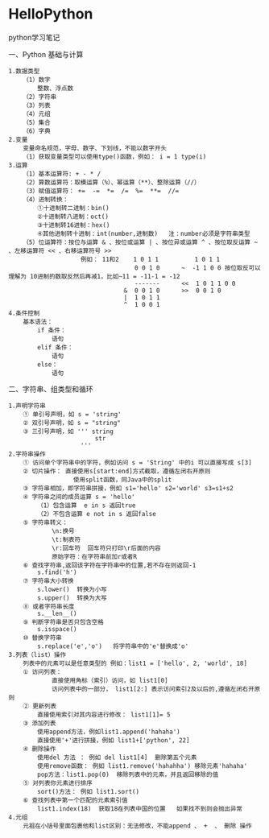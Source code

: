 # HelloPython
python学习笔记

一、Python 基础与计算

    1.数据类型
        （1）数字
            整数、浮点数
        （2）字符串        
        （3）列表
        （4）元组
        （5）集合
        （6）字典
    2.变量
        变量命名规范，字母、数字、下划线，不能以数字开头
        （1）获取变量类型可以使用type()函数，例如： i = 1 type(i)
    3.运算
        （1）基本运算符: + - * /
        （2）算数运算符：取模运算（%）、幂运算（**）、整除运算（//）
        （3）赋值运算符： +=  -=  *=  /=  %=  **=  //=
        （4）进制转换：
            ①十进制转二进制：bin()
            ②十进制转八进制：oct()
            ③十进制转16进制：hex()
            ④其他进制转十进制：int(number,进制数)   注：number必须是字符串类型
        （5）位运算符：按位与运算 & 、按位或运算 | 、按位异或运算 ^ 、按位取反运算 ~ 、左移运算符 << 、右移运算符号 >>   
                        例如： 11和2    1 0 1 1          1 0 1 1
                                       0 0 1 0      ~  -1 1 0 0 按位取反可以理解为 10进制的数取反然后再减1，比如~11 = -11-1 = -12 
                                       -------      <<  1 0 1 1 0 0     
                                    &  0 0 1 0      >>  0 0 1 0
                                    |  1 0 1 1
                                    ^  1 0 0 1
    4.条件控制
        基本语法： 
            if 条件：
                语句
            elif 条件：
                语句
            else：
                语句                                
                                       
                                       
二、字符串、组类型和循环

    1.声明字符串
        ① 单引号声明，如 s = 'string'
        ② 双引号声明，如 s = "string"
        ③ 三引号声明，如 ''' string
                            str
                        '''                                       
    2.字符串操作
        ① 访问单个字符串中的字符，例如访问 s = 'String' 中的i 可以直接写成 s[3]
        ② 切片操作： 直接使用s[start:end]方式截取，遵循左闭右开原则
                      使用split函数，同Java中的split
        ③ 字符串相加，即字符串拼接，例如 s1='hello' s2='world' s3=s1+s2
        ④ 字符串之间的成员运算 s = 'hello'
            （1）包含运算  e in s 返回true
            （2）不包含运算 e not in s 返回false
        ⑤ 字符串转义：
                \n:换号
                \t:制表符
                \r:回车符  回车符只打印\r后面的内容
                原始字符：在字符串前加r或者R
        ⑥ 查找字符串,返回该字符在字符串中的位置,若不存在则返回-1
            s.find('h') 
        ⑦ 字符串大小转换
            s.lower()  转换为小写
            s.upper()  转换为大写
        ⑧ 或者字符串长度
            s.__len__()
        ⑨ 判断字符串是否只包含空格
            s.isspace()
        ⑩ 替换字符串
            s.replace('e','o')   将字符串中的'e'替换成'o'
    3.列表（list）操作
        列表中的元素可以是任意类型的 例如：list1 = ['hello', 2, 'world', 18]
        ① 访问列表：
                直接使用角标（索引）访问，如 list1[0]
                访问列表中的一部分， list1[2:] 表示访问索引2及以后的,遵循左闭右开原则
        ② 更新列表
            直接使用索引对其内容进行修改： list1[1]= 5
        ③ 添加列表
            使用append方法，例如list1.append('hahaha')
            直接使用'+'进行拼接，例如 list1+['python', 22]
        ④ 删除操作
            使用del 方法 ： 例如 del list1[4]  删除第五个元素
            使用remove函数： 例如 list1.remove('hahahha') 移除元素'hahaha' 
            pop方法：list1.pop(0)  移除列表中的元素，并且返回移除的值                                        
        ⑤ 对列表你元素进行排序
            sort()方法： 例如 list1.sort()
        ⑥ 查找列表中第一个匹配的元素索引值
            list1.index(18)  获取18在列表中国的位置   如果找不到则会抛出异常                                                                                                                                                                                                                                                                                                                                                                                                                                                                                                                                                                             
    4.元组
        元祖在小括号里面包裹他和list区别：无法修改，不能append 、 +  、 删除 操作
                                                                                     
          
            